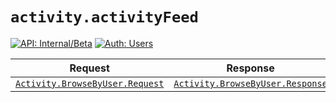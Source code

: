# `activity.activityFeed`

[![API: Internal/Beta](https://img.shields.io/static/v1?label=API&message=Internal/Beta&color=red&style=flat-square)](/docs/developer-guide/core/api-conventions.md)
[![Auth: Users](https://img.shields.io/static/v1?label=Auth&message=Users&color=informational&style=flat-square)](/docs/developer-guide/core/types.md#role)



| Request | Response | Error |
|---------|----------|-------|
|<code><a href='#activity.browsebyuser.request'>Activity.BrowseByUser.Request</a></code>|<code><a href='#activity.browsebyuser.response'>Activity.BrowseByUser.Response</a></code>|<code><a href='/docs/reference/dk.sdu.cloud.CommonErrorMessage.md'>CommonErrorMessage</a></code>|


